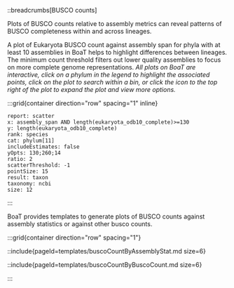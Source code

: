 ::breadcrumbs[BUSCO counts]

Plots of BUSCO counts relative to assembly metrics can reveal patterns of BUSCO completeness within and across lineages.

A plot of Eukaryota BUSCO count against assembly span for phyla with at least 10 assemblies in BoaT helps to highlight differences between lineages. The minimum count threshold filters out lower quality assemblies to focus on more complete genome representations. _All plots on BoaT are interactive, click on a phylum in the legend to highlight the associated points, click on the plot to search within a bin, or click the icon to the top right of the plot to expand the plot and view more options._

:::grid{container direction="row" spacing="1" inline}

```report
report: scatter
x: assembly_span AND length(eukaryota_odb10_complete)>=130
y: length(eukaryota_odb10_complete)
rank: species
cat: phylum[11]
includeEstimates: false
yOpts: 130;260;14
ratio: 2
scatterThreshold: -1
pointSize: 15
result: taxon
taxonomy: ncbi
size: 12
```

:::

BoaT provides templates to generate plots of BUSCO counts against assembly statistics or against other busco counts.

:::grid{container direction="row" spacing="1"}

::include{pageId=templates/buscoCountByAssemblyStat.md size=6}

::include{pageId=templates/buscoCountByBuscoCount.md size=6}

:::
